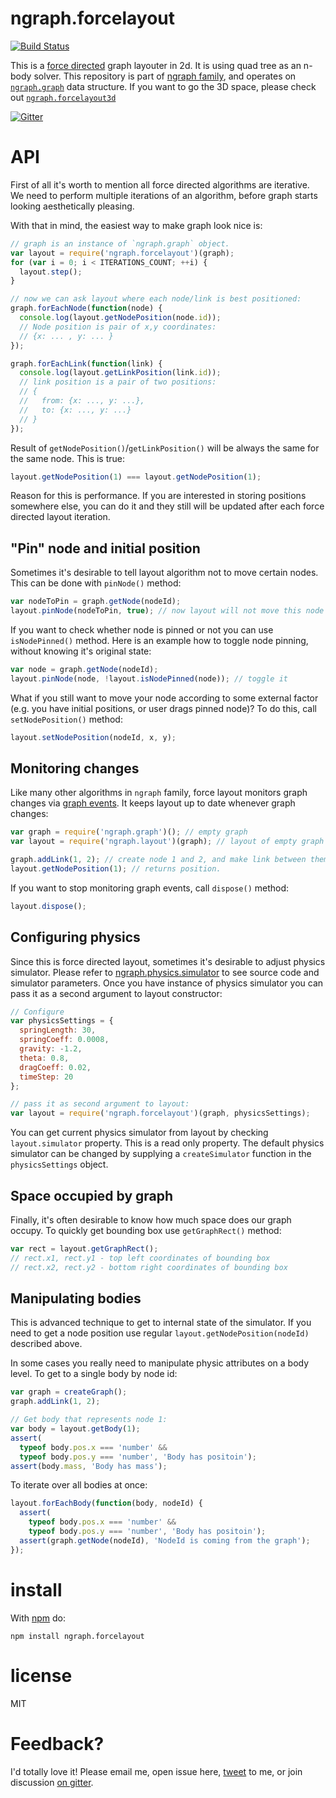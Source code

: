 ngraph.forcelayout
==========================
[![Build Status](https://travis-ci.org/anvaka/ngraph.forcelayout.png?branch=master)](https://travis-ci.org/anvaka/ngraph.forcelayout)

This is a [force directed](http://en.wikipedia.org/wiki/Force-directed_graph_drawing)
graph layouter in 2d. It is using quad tree as an n-body solver. This repository
is part of [ngraph family](https://github.com/anvaka/ngraph), and operates on
[`ngraph.graph`](https://github.com/anvaka/ngraph.graph) data structure. If you
want to go the 3D space, please check out [`ngraph.forcelayout3d`](https://github.com/anvaka/ngraph.forcelayout3d)

[![Gitter](https://badges.gitter.im/Join%20Chat.svg)](https://gitter.im/anvaka/VivaGraphJS)

# API

First of all it's worth to mention all force directed algorithms are iterative. We need to
perform multiple iterations of an algorithm, before graph starts looking aesthetically pleasing.

With that in mind, the easiest way to make graph look nice is:

``` js
// graph is an instance of `ngraph.graph` object.
var layout = require('ngraph.forcelayout')(graph);
for (var i = 0; i < ITERATIONS_COUNT; ++i) {
  layout.step();
}

// now we can ask layout where each node/link is best positioned:
graph.forEachNode(function(node) {
  console.log(layout.getNodePosition(node.id));
  // Node position is pair of x,y coordinates:
  // {x: ... , y: ... }
});

graph.forEachLink(function(link) {
  console.log(layout.getLinkPosition(link.id));
  // link position is a pair of two positions:
  // {
  //   from: {x: ..., y: ...},
  //   to: {x: ..., y: ...}
  // }
});
```


Result of `getNodePosition()`/`getLinkPosition()` will be always the same for
the same node. This is true:

``` js
layout.getNodePosition(1) === layout.getNodePosition(1);
```

Reason for this is performance. If you are interested in storing positions
somewhere else, you can do it and they still will be updated after each force
directed layout iteration.

## "Pin" node and initial position

Sometimes it's desirable to tell layout algorithm not to move certain nodes.
This can be done with `pinNode()` method:

``` js
var nodeToPin = graph.getNode(nodeId);
layout.pinNode(nodeToPin, true); // now layout will not move this node
```

If you want to check whether node is pinned or not you can use `isNodePinned()`
method. Here is an example how to toggle node pinning, without knowing it's
original state:

``` js
var node = graph.getNode(nodeId);
layout.pinNode(node, !layout.isNodePinned(node)); // toggle it
```

What if you still want to move your node according to some external factor (e.g.
you have initial positions, or user drags pinned node)? To do this, call
`setNodePosition()` method:

``` js
layout.setNodePosition(nodeId, x, y);
```

## Monitoring changes

Like many other algorithms in `ngraph` family, force layout monitors graph changes
via [graph events](https://github.com/anvaka/ngraph.graph#listening-to-events).
It keeps layout up to date whenever graph changes:

``` js
var graph = require('ngraph.graph')(); // empty graph
var layout = require('ngraph.layout')(graph); // layout of empty graph

graph.addLink(1, 2); // create node 1 and 2, and make link between them
layout.getNodePosition(1); // returns position.
```

If you want to stop monitoring graph events, call `dispose()` method:

``` js
layout.dispose();
```

## Configuring physics

Since this is force directed layout, sometimes it's desirable to adjust physics simulator.
Please refer to [ngraph.physics.simulator](https://github.com/anvaka/ngraph.physics.simulator)
to see source code and simulator parameters. Once you have instance of physics
simulator you can pass it as a second argument to layout constructor:

``` js
// Configure
var physicsSettings = {
  springLength: 30,
  springCoeff: 0.0008,
  gravity: -1.2,
  theta: 0.8,
  dragCoeff: 0.02,
  timeStep: 20
};

// pass it as second argument to layout:
var layout = require('ngraph.forcelayout')(graph, physicsSettings);
```

You can get current physics simulator from layout by checking `layout.simulator`
property. This is a read only property. The default physics simulator can be changed
by supplying a `createSimulator` function in the `physicsSettings` object. 

## Space occupied by graph

Finally, it's often desirable to know how much space does our graph occupy. To
quickly get bounding box use `getGraphRect()` method:

``` js
var rect = layout.getGraphRect();
// rect.x1, rect.y1 - top left coordinates of bounding box
// rect.x2, rect.y2 - bottom right coordinates of bounding box
```

## Manipulating bodies

This is advanced technique to get to internal state of the simulator. If you need
to get a node position use regular `layout.getNodePosition(nodeId)` described
above.

In some cases you really need to manipulate physic attributes on a body level.
To get to a single body by node id:

``` js
var graph = createGraph();
graph.addLink(1, 2);

// Get body that represents node 1:
var body = layout.getBody(1);
assert(
  typeof body.pos.x === 'number' &&
  typeof body.pos.y === 'number', 'Body has positoin');
assert(body.mass, 'Body has mass');
```

To iterate over all bodies at once:

``` js
layout.forEachBody(function(body, nodeId) {
  assert(
    typeof body.pos.x === 'number' &&
    typeof body.pos.y === 'number', 'Body has positoin');
  assert(graph.getNode(nodeId), 'NodeId is coming from the graph');
});
```

# install

With [npm](https://npmjs.org) do:

```
npm install ngraph.forcelayout
```

# license

MIT

# Feedback?

I'd totally love it! Please email me, open issue here, [tweet](https://twitter.com/anvaka) to me,
or join discussion [on gitter](https://gitter.im/anvaka/VivaGraphJS).
